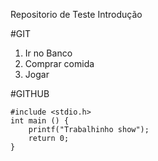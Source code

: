 Repositorio de Teste Introdução

#GIT

1. Ir no Banco
2. Comprar comida
3. Jogar

#GITHUB

```
#include <stdio.h>
int main () {
	printf("Trabalhinho show");
	return 0;
}
```
